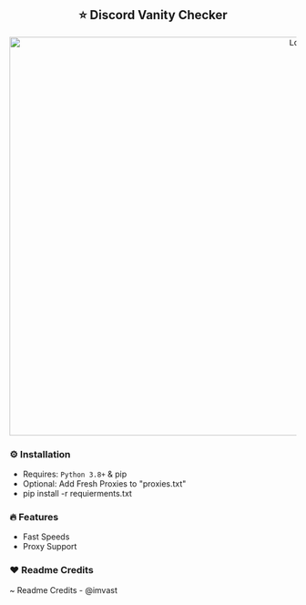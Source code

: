 <h2 align="center">⭐ Discord Vanity Checker</h2>
<div align="center">
  <kbd>
  <a href="https://github.com/Tukz1/Discord-Vanity-Checker/">
    <img src="https://media.discordapp.net/attachments/1042555520957038615/1055722153569419375/image.png" alt="Logo" width="1000" height="700">
  </a>
  </kbd>
</div>  


### ⚙️ Installation
* Requires: `Python 3.8+` & pip
* Optional: Add Fresh Proxies to "proxies.txt" 
* pip install -r requierments.txt

### 🔥 Features
* Fast Speeds
* Proxy Support

### ♥ Readme Credits
~ Readme Credits - @imvast
